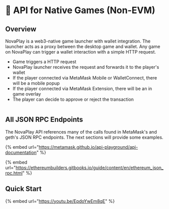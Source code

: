 # 🎱 API for Native Games (Non-EVM)

## Overview

NovaPlay is a web3-native game launcher with wallet integration. The launcher acts as a proxy between the desktop game and wallet. Any game on NovaPlay can trigger a wallet interaction with a simple HTTP request.

* Game triggers a HTTP request
* NovaPlay launcher receives the request and forwards it to the player's wallet
* If the player connected via MetaMask Mobile or WalletConnect, there will be a mobile popup
* If the player connected via MetaMask Extension, there will be an in game overlay
* The player can decide to approve or reject the transaction

<figure><img src="../../.gitbook/assets/overlay.png" alt=""><figcaption></figcaption></figure>

## All JSON RPC Endpoints

The NovaPlay API references many of the calls found in MetaMask's and geth's JSON RPC endpoints. The next sections will provide some examples.

{% embed url="https://metamask.github.io/api-playground/api-documentation" %}

{% embed url="https://ethereumbuilders.gitbooks.io/guide/content/en/ethereum_json_rpc.html" %}

## Quick Start

{% embed url="https://youtu.be/EpdoYwEm8qE" %}
